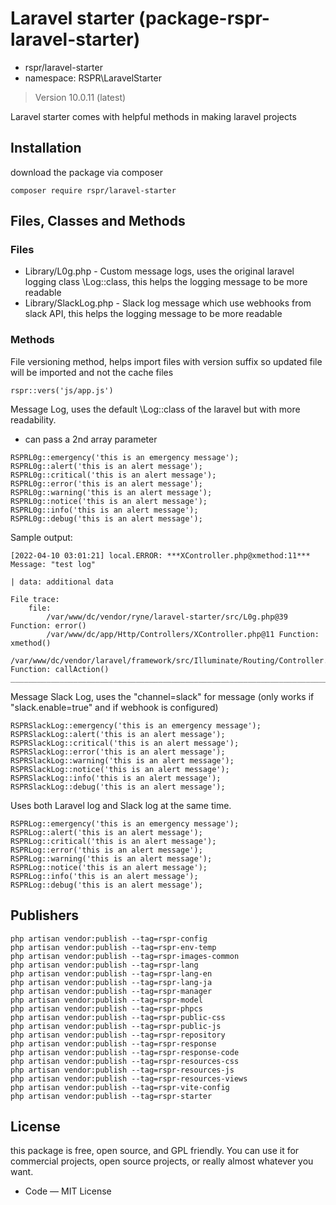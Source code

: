 # Laravel starter (package-rspr-laravel-starter)

- rspr/laravel-starter
- namespace: RSPR\LaravelStarter

> Version 10.0.11 (latest)

Laravel starter comes with helpful methods in making laravel projects

## Installation

download the package via composer

`composer require rspr/laravel-starter`

## Files, Classes and Methods

### Files

* Library/L0g.php - Custom message logs, uses the original laravel logging class \Log::class, this helps the logging message to be more readable
* Library/SlackLog.php - Slack log message which use webhooks from slack API, this helps the logging message to be more readable

### Methods

File versioning method, helps import files with version suffix so updated file will be imported and not the cache files

```
rspr::vers('js/app.js')
```

Message Log, uses the default \Log::class of the laravel but with more readability.
- can pass a 2nd array parameter

```
RSPRL0g::emergency('this is an emergency message');
RSPRL0g::alert('this is an alert message');
RSPRL0g::critical('this is an alert message');
RSPRL0g::error('this is an alert message');
RSPRL0g::warning('this is an alert message');
RSPRL0g::notice('this is an alert message');
RSPRL0g::info('this is an alert message');
RSPRL0g::debug('this is an alert message');
```

Sample output:

```
[2022-04-10 03:01:21] local.ERROR: ***XController.php@xmethod:11***
Message: "test log"

| data: additional data

File trace:
	file:
		/var/www/dc/vendor/ryne/laravel-starter/src/L0g.php@39 Function: error()
		/var/www/dc/app/Http/Controllers/XController.php@11 Function: xmethod()
		/var/www/dc/vendor/laravel/framework/src/Illuminate/Routing/Controller.php@54 Function: callAction()
__________________________________________________________________________________________________  
```

Message Slack Log, uses the "channel=slack" for message (only works if "slack.enable=true" and if webhook is configured)

```
RSPRSlackLog::emergency('this is an emergency message');
RSPRSlackLog::alert('this is an alert message');
RSPRSlackLog::critical('this is an alert message');
RSPRSlackLog::error('this is an alert message');
RSPRSlackLog::warning('this is an alert message');
RSPRSlackLog::notice('this is an alert message');
RSPRSlackLog::info('this is an alert message');
RSPRSlackLog::debug('this is an alert message');
```

Uses both Laravel log and Slack log at the same time.

```
RSPRLog::emergency('this is an emergency message');
RSPRLog::alert('this is an alert message');
RSPRLog::critical('this is an alert message');
RSPRLog::error('this is an alert message');
RSPRLog::warning('this is an alert message');
RSPRLog::notice('this is an alert message');
RSPRLog::info('this is an alert message');
RSPRLog::debug('this is an alert message');
```

## Publishers

```
php artisan vendor:publish --tag=rspr-config
php artisan vendor:publish --tag=rspr-env-temp
php artisan vendor:publish --tag=rspr-images-common
php artisan vendor:publish --tag=rspr-lang
php artisan vendor:publish --tag=rspr-lang-en
php artisan vendor:publish --tag=rspr-lang-ja
php artisan vendor:publish --tag=rspr-manager
php artisan vendor:publish --tag=rspr-model
php artisan vendor:publish --tag=rspr-phpcs
php artisan vendor:publish --tag=rspr-public-css
php artisan vendor:publish --tag=rspr-public-js
php artisan vendor:publish --tag=rspr-repository
php artisan vendor:publish --tag=rspr-response
php artisan vendor:publish --tag=rspr-response-code
php artisan vendor:publish --tag=rspr-resources-css
php artisan vendor:publish --tag=rspr-resources-js
php artisan vendor:publish --tag=rspr-resources-views
php artisan vendor:publish --tag=rspr-vite-config
php artisan vendor:publish --tag=rspr-starter
```

## License

this package is free, open source, and GPL friendly. You can use it for
commercial projects, open source projects, or really almost whatever you want.

- Code — MIT License
